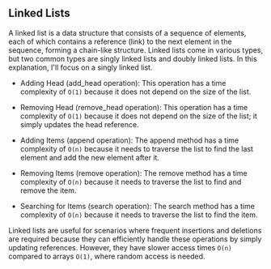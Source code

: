 ## Linked Lists

A linked list is a data structure that consists of a sequence of elements, each of which contains a reference (link) to the next element in the sequence, forming a chain-like structure. Linked lists come in various types, but two common types are singly linked lists and doubly linked lists. In this explanation, I'll focus on a singly linked list.

- Adding Head (add_head operation):
This operation has a time complexity of `O(1)` because it does not depend on the size of the list.

- Removing Head (remove_head operation):
This operation has a time complexity of `O(1)` because it does not depend on the size of the list; it simply updates the head reference.

- Adding Items (append operation):
The append method has a time complexity of `O(n)` because it needs to traverse the list to find the last element and add the new element after it.

- Removing Items (remove operation):
The remove method has a time complexity of `O(n)` because it needs to traverse the list to find and remove the item.

- Searching for Items (search operation):
The search method has a time complexity of `O(n)` because it needs to traverse the list to find the item.

Linked lists are useful for scenarios where frequent insertions and deletions are required because they can efficiently handle these operations by simply updating references. However, they have slower access times `O(n)` compared to arrays `O(1)`, where random access is needed.